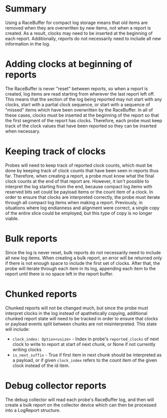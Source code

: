 # Summary
Using a RaceBuffer for compact log storage means that old items are removed when they are overwritten by new items,
not when a report is created. As a result, clocks may need to be inserted at the beginning of each report. Additionally,
reports do not necessarily need to include all new information in the log.

# Adding clocks at beginning of reports
The RaceBuffer is never "reset" between reports, so when a report is created, log items are read starting from wherever
the last report left off. This means that the section of the log being reported may not start with any clocks, start
with a partial clock sequence, or start with a sequence of "missed" items which have been overwritten by the RaceBuffer.
In all of these cases, clocks must be inserted at the beginning of the report so that the first segment of the report
has clocks. Therefore, each probe must keep track of the clock values that have been reported so they can be inserted
when necessary.

# Keeping track of clocks
Probes will need to keep track of reported clock counts, which must be done by keeping track of clock counts that have 
been seen in reports thus far. Therefore, when creating a report, a probe must know what the final clock counts at the 
end of that report are. However, it isn't possible to interpret the log starting from the end, because compact log items
with reserved bits set could be payload items or the count item of a clock. In order to ensure that clocks are interpreted
correctly, the probe must iterate through all compact log items when making a report. Previously, in situations where
log endianness and alignment were correct, a single copy of the entire slice could be employed, but this type of copy is no
longer viable.

# Bulk reports
Since the log is never reset, bulk reports do not necessarily need to include all new log items. When creating a bulk report,
an error will be returned only if there is not enough space to include the first set of clocks. After that, the probe will 
iterate through each item in its log, appending each item to the report until there is no space left in the report buffer.

# Chunked reports
Chunked reports will not be changed much, but since the probe must interpret clocks in the log instead of apathetically copying,
additional chunked report state will need to be tracked in order to ensure that clocks or payload events split between chunks
are not misinterpreted. This state will include:
- `clock_index: Option<usize>` - Index in probe's `reported_clocks` of next clock to write to report at start of next chunk,
  or None if not currently writing clocks
- `is_next_suffix` - True if first item in next chunk should be interpreted as a payload, or if given `clock_index` refers to the count item
  of the given clock instead of the id item.

# Debug collector reports
The debug collector will read each probe's RaceBuffer log, and then will create a bulk report on the collector device 
which can then be processed into a LogReport structure.